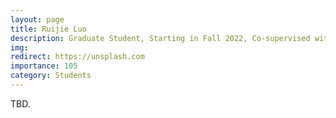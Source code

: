 ```yaml
---
layout: page
title: Ruijie Luo
description: Graduate Student, Starting in Fall 2022, Co-supervised with Prof. Xin Feng. <br> Research Topic&#58; Deep Clustering.
img:
redirect: https://unsplash.com
importance: 105
category: Students
---
```


TBD.
